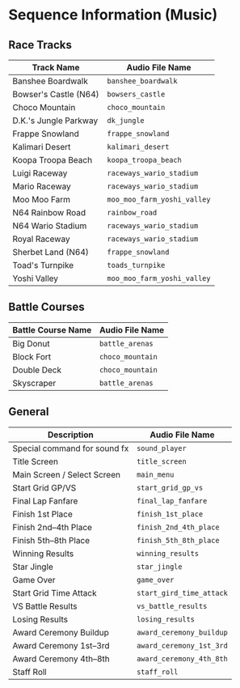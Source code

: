 # Sequence Information (Music)

## Race Tracks

| Track Name            | Audio File Name             |
| --------------------- | --------------------------- |
| Banshee Boardwalk     | `banshee_boardwalk`         |
| Bowser's Castle (N64) | `bowsers_castle`            |
| Choco Mountain        | `choco_mountain`            |
| D.K.'s Jungle Parkway | `dk_jungle`                 |
| Frappe Snowland       | `frappe_snowland`           |
| Kalimari Desert       | `kalimari_desert`           |
| Koopa Troopa Beach    | `koopa_troopa_beach`        |
| Luigi Raceway         | `raceways_wario_stadium`    |
| Mario Raceway         | `raceways_wario_stadium`    |
| Moo Moo Farm          | `moo_moo_farm_yoshi_valley` |
| N64 Rainbow Road      | `rainbow_road`              |
| N64 Wario Stadium     | `raceways_wario_stadium`    |
| Royal Raceway         | `raceways_wario_stadium`    |
| Sherbet Land (N64)    | `frappe_snowland`           |
| Toad's Turnpike       | `toads_turnpike`            |
| Yoshi Valley          | `moo_moo_farm_yoshi_valley` |

## Battle Courses


| Battle Course Name | Audio File Name |
| ------------------ | --------------- |
| Big Donut          | `battle_arenas` |
| Block Fort         | `choco_mountain` |
| Double Deck        | `choco_mountain` |
| Skyscraper         | `battle_arenas` |

## General


| Description                 | Audio File Name          |
| --------------------------- | ------------------------ |
| Special command for sound fx  | `sound_player`         |
| Title Screen                | `title_screen`           |
| Main Screen / Select Screen | `main_menu`              |
| Start Grid GP/VS            | `start_grid_gp_vs`       |
| Final Lap Fanfare           | `final_lap_fanfare`      |
| Finish 1st Place            | `finish_1st_place`       |
| Finish 2nd–4th Place        | `finish_2nd_4th_place`   |
| Finish 5th–8th Place        | `finish_5th_8th_place`   |
| Winning Results             | `winning_results`        |
| Star Jingle                 | `star_jingle`            |
| Game Over                   | `game_over`              |
| Start Grid Time Attack      | `start_gird_time_attack` |
| VS Battle Results           | `vs_battle_results`      |
| Losing Results              | `losing_results`         |
| Award Ceremony Buildup      | `award_ceremony_buildup` |
| Award Ceremony 1st–3rd      | `award_ceremony_1st_3rd` |
| Award Ceremony 4th–8th      | `award_ceremony_4th_8th` |
| Staff Roll                  | `staff_roll`             |

